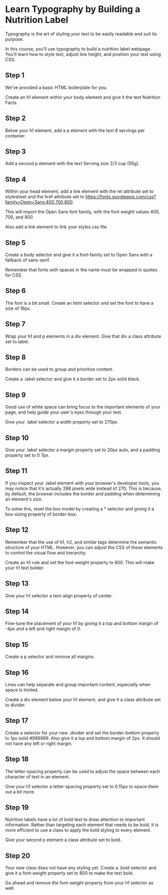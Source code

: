# Learn Typography by Building a Nutrition Label

Typography is the art of styling your text to be easily readable and suit its purpose.

In this course, you'll use typography to build a nutrition label webpage. You'll learn how to style text, adjust line height, and position your text using CSS.

## Step 1

We've provided a basic HTML boilerplate for you.

Create an h1 element within your body element and give it the text Nutrition Facts.

## Step 2

Below your h1 element, add a p element with the text 8 servings per container.

## Step 3

Add a second p element with the text Serving size 2/3 cup (55g).

## Step 4

Within your head element, add a link element with the rel attribute set to stylesheet and the href attribute set to https://fonts.googleapis.com/css?family=Open+Sans:400,700,800.

This will import the Open Sans font family, with the font weight values 400, 700, and 800.

Also add a link element to link your styles.css file.

## Step 5

Create a body selector and give it a font-family set to Open Sans with a fallback of sans-serif.

Remember that fonts with spaces in the name must be wrapped in quotes for CSS.

## Step 6

The font is a bit small. Create an html selector and set the font to have a size of 16px.

## Step 7

Wrap your h1 and p elements in a div element. Give that div a class attribute set to label.

## Step 8

Borders can be used to group and prioritize content.

Create a .label selector and give it a border set to 2px solid black.

## Step 9

Good use of white space can bring focus to the important elements of your page, and help guide your user's eyes through your text.

Give your .label selector a width property set to 270px.

## Step 10

Give your .label selector a margin property set to 20px auto, and a padding property set to 0 7px.

## Step 11

If you inspect your .label element with your browser's developer tools, you may notice that it's actually 288 pixels wide instead of 270. This is because, by default, the browser includes the border and padding when determining an element's size.

To solve this, reset the box model by creating a * selector and giving it a box-sizing property of border-box.

## Step 12

Remember that the use of h1, h2, and similar tags determine the semantic structure of your HTML. However, you can adjust the CSS of these elements to control the visual flow and hierarchy.

Create an h1 rule and set the font-weight property to 800. This will make your h1 text bolder.

## Step 13

Give your h1 selector a text-align property of center.

## Step 14

Fine-tune the placement of your h1 by giving it a top and bottom margin of -4px and a left and right margin of 0.

## Step 15

Create a p selector and remove all margins.

## Step 16

Lines can help separate and group important content, especially when space is limited.

Create a div element below your h1 element, and give it a class attribute set to divider.

## Step 17

Create a selector for your new .divider and set the border-bottom property to 1px solid #888989. Also give it a top and bottom margin of 2px. It should not have any left or right margin.

## Step 18

The letter-spacing property can be used to adjust the space between each character of text in an element.

Give your h1 selector a letter-spacing property set to 0.15px to space them out a bit more.

## Step 19

Nutrition labels have a lot of bold text to draw attention to important information. Rather than targeting each element that needs to be bold, it is more efficient to use a class to apply the bold styling to every element.

Give your second p element a class attribute set to bold.

## Step 20

Your new class does not have any styling yet. Create a .bold selector and give it a font-weight property set to 800 to make the text bold.

Go ahead and remove the font-weight property from your h1 selector as well.